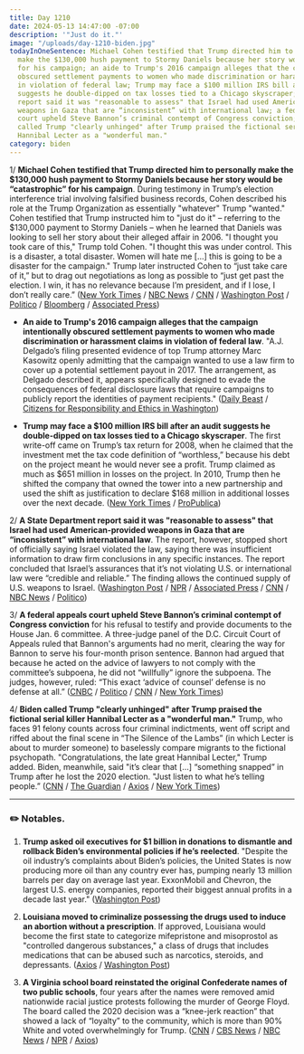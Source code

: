 ```yaml
---
title: Day 1210
date: 2024-05-13 14:47:00 -07:00
description: '"Just do it."'
image: "/uploads/day-1210-biden.jpg"
todayInOneSentence: Michael Cohen testified that Trump directed him to personally
  make the $130,000 hush payment to Stormy Daniels because her story would be “catastrophic”
  for his campaign; an aide to Trump's 2016 campaign alleges that the campaign intentionally
  obscured settlement payments to women who made discrimination or harassment claims
  in violation of federal law; Trump may face a $100 million IRS bill after an audit
  suggests he double-dipped on tax losses tied to a Chicago skyscraper; a State Department
  report said it was "reasonable to assess" that Israel had used American-provided
  weapons in Gaza that are “inconsistent” with international law; a federal appeals
  court upheld Steve Bannon’s criminal contempt of Congress conviction; and Biden
  called Trump "clearly unhinged" after Trump praised the fictional serial killer
  Hannibal Lecter as a "wonderful man."
category: biden
---
```


1/ **Michael Cohen testified that Trump directed him to personally make the $130,000 hush payment to Stormy Daniels because her story would be “catastrophic” for his campaign**. During testimony in Trump’s election interference trial involving falsified business records, Cohen described his role at the Trump Organization as essentially "whatever" Trump "wanted." Cohen testified that Trump instructed him to "just do it" – referring to the $130,000 payment to Stormy Daniels – when he learned that Daniels was looking to sell her story about their alleged affair in 2006. "I thought you took care of this," Trump told Cohen. "I thought this was under control. This is a disaster, a total disaster. Women will hate me [...] this is going to be a disaster for the campaign." Trump later instructed Cohen to “just take care of it,” but to drag out negotiations as long as possible to “just get past the election. I win, it has no relevance because I’m president, and if I lose, I don’t really care.” ([New York Times](https://www.nytimes.com/live/2024/05/13/nyregion/trump-trial-michael-cohen) / [NBC News](https://www.nbcnews.com/politics/donald-trump/live-blog/trump-hush-money-trial-day-16-michael-cohen-live-updates-rcna151898) / [CNN](https://www.cnn.com/politics/live-news/trump-hush-money-trial-05-13-24/index.html?tab=Catch+Up) / [Washington Post](https://www.washingtonpost.com/politics/2024/05/13/trump-hush-money-trial-live-updates/) / [Politico](https://www.politico.com/live-updates/2024/05/13/trump-hush-money-criminal-trial/a-critical-line-of-testimony-00157625) / [Bloomberg](https://www.bloomberg.com/news/live-blog/2024-05-13/donald-trump-criminal-trial-may-13?srnd=homepage-americas&sref=MIBMEEoj) / [Associated Press](https://apnews.com/live/trump-trial-updates-michael-cohen-day-16))

* **An aide to Trump's 2016 campaign alleges that the campaign intentionally obscured settlement payments to women who made discrimination or harassment claims in violation of federal law**. "A.J. Delgado’s filing presented evidence of top Trump attorney Marc Kasowitz openly admitting that the campaign wanted to use a law firm to cover up a potential settlement payout in 2017. The arrangement, as Delgado described it, appears specifically designed to evade the consequences of federal disclosure laws that require campaigns to publicly report the identities of payment recipients." ([Daily Beast](https://www.thedailybeast.com/trump-campaign-hid-settlements-with-women-new-complaint-says) / [Citizens for Responsibility and Ethics in Washington](https://www.citizensforethics.org/legal-action/legal-complaints/fec-must-investigate-apparent-trump-campaign-cover-up-of-settlements/))

* **Trump may face a $100 million IRS bill after an audit suggests he double-dipped on tax losses tied to a Chicago skyscraper**. The first write-off came on Trump’s tax return for 2008, when he claimed that the investment met the tax code definition of “worthless,” because his debt on the project meant he would never see a profit. Trump claimed as much as $651 million in losses on the project. In 2010, Trump then he shifted the company that owned the tower into a new partnership and used the shift as justification to declare $168 million in additional losses over the next decade. ([New York Times](https://www.nytimes.com/2024/05/11/us/trump-taxes-audit-chicago.html) / [ProPublica](https://www.propublica.org/article/trump-irs-audit-chicago-hotel-taxes))

2/ **A State Department report said it was "reasonable to assess" that Israel had used American-provided weapons in Gaza that are “inconsistent” with international law**. The report, however, stopped short of officially saying Israel violated the law, saying there was insufficient information to draw firm conclusions in any specific instances. The report concluded that Israel’s assurances that it’s not violating U.S. or international law were “credible and reliable.” The finding allows the continued supply of U.S. weapons to Israel. ([Washington Post](https://www.washingtonpost.com/national-security/2024/05/10/biden-israel-gaza-us-weapons/) / [NPR](https://www.npr.org/2024/05/10/1250442216/u-s-report-says-reasonable-to-assess-that-israel-has-violated-humanitarian-law) / [Associated Press](https://apnews.com/article/us-israel-gaza-war-nsm-international-law-c83b6f39ce2799e5d2c473a337e2f857) / [CNN](https://www.cnn.com/2024/05/10/politics/biden-israel-gaza-war-report/index.html) / [NBC News](https://www.nbcnews.com/politics/politics-news/biden-administration-says-israel-isnt-violating-us-weapons-terms-rcna151764) / [Politico](https://www.politico.com/news/2024/05/10/biden-administration-report-wont-say-israel-violates-international-law-00157417))

3/ **A federal appeals court upheld Steve Bannon’s criminal contempt of Congress conviction** for his refusal to testify and provide documents to the House Jan. 6 committee. A three-judge panel of the D.C. Circuit Court of Appeals ruled that Bannon's arguments had no merit, clearing the way for Bannon to serve his four-month prison sentence. Bannon had argued that because he acted on the advice of lawyers to not comply with the committee’s subpoena, he did not “willfully” ignore the subpoena. The judges, however, ruled: “This exact ‘advice of counsel’ defense is no defense at all.” ([CNBC](https://www.cnbc.com/2024/05/10/appeals-court-upholds-steve-bannon-contempt-of-congress-conviction.html) / [Politico](https://www.politico.com/news/2024/05/10/appeals-court-upholds-steve-bannons-conviction-for-defying-jan-6-probe-00157301) / [CNN](https://www.cnn.com/2024/05/10/politics/steve-bannon-appeal-denied/) / [New York Times](https://www.nytimes.com/2024/05/10/us/politics/stephen-bannon-contempt-upheld.html))

4/ **Biden called Trump "clearly unhinged" after Trump praised the fictional serial killer Hannibal Lecter as a "wonderful man."**  Trump, who faces 91 felony counts across four criminal indictments, went off script and riffed about the final scene in “The Silence of the Lambs” (in which Lecter is about to murder someone) to baselessly compare migrants to the fictional psychopath. "Congratulations, the late great Hannibal Lecter," Trump added. Biden, meanwhile, said "it’s clear that [...] “something snapped” in Trump after he lost the 2020 election. "Just listen to what he’s telling people.” ([CNN](https://www.cnn.com/2024/05/11/politics/biden-trump-unhinged-seattle/) / [The Guardian](https://www.theguardian.com/us-news/article/2024/may/12/trump-rally-speech-hannibal-lecter) / [Axios](https://www.axios.com/2024/05/12/biden-trump-rallies-fundraiser-hannibal-lecter) / [New York Times](https://www.nytimes.com/2024/05/12/us/donald-trump-hannibal-lecter.html))

---

### ✏️ Notables.

1. **Trump asked oil executives for $1 billion in donations to dismantle and rollback Biden’s environmental policies if he’s reelected**. "Despite the oil industry’s complaints about Biden’s policies, the United States is now producing more oil than any country ever has, pumping nearly 13 million barrels per day on average last year. ExxonMobil and Chevron, the largest U.S. energy companies, reported their biggest annual profits in a decade last year." ([Washington Post](https://www.washingtonpost.com/politics/2024/05/09/trump-oil-industry-campaign-money/))

2. **Louisiana moved to criminalize possessing the drugs used to induce an abortion without a prescription**. If approved, Louisiana would become the first state to categorize mifepristone and misoprostol as "controlled dangerous substances," a class of drugs that includes medications that can be abused such as narcotics, steroids, and depressants. ([Axios](https://www.axios.com/2024/05/13/abortion-pills-controlled-substance-louisiana-amendment) / [Washington Post](https://www.washingtonpost.com/nation/2024/05/13/abortion-pills-louisiana-controlled-substance/))

3. **A Virginia school board reinstated the original Confederate names of two public schools**, four years after the names were removed amid nationwide racial justice protests following the murder of George Floyd. The board called the 2020 decision was a “knee-jerk reaction” that showed a lack of “loyalty” to the community, which is more than 90% White and voted overwhelmingly for Trump. ([CNN](https://www.cnn.com/2024/05/09/us/shenandoah-county-confederate-school-names-reaj/) / [CBS News](https://www.cbsnews.com/news/virginia-district-restores-names-confederate-leaders-2-schools-stonewall-jackson-ashby-lee/) / [NBC News](https://www.nbcnews.com/news/us-news/virginia-school-board-vote-restoring-names-confederate-leaders-schools-rcna151458) / [NPR](https://www.npr.org/2024/05/10/1250446827/virginia-confederate-school-names-restored) / [Axios](https://www.axios.com/2024/05/10/virginia-school-board-vote-restore-confederate-names))


